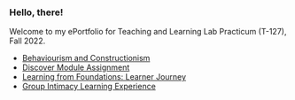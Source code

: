 
### Hello, there!

Welcome to my ePortfolio for Teaching and Learning Lab Practicum (T-127), Fall 2022.
- [Behaviourism and Constructionism](./reflection1)
- [Discover Module Assignment](./assignment1)
- [Learning from Foundations: Learner Journey](./learnerjourney)
- [Group Intimacy Learning Experience](./reflection2)